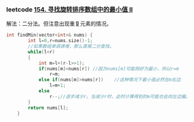 ### leetcode [154. 寻找旋转排序数组中的最小值 II](https://leetcode-cn.com/problems/find-minimum-in-rotated-sorted-array-ii/)

解法：二分法。但注意出现重复元素的情况。

```cpp
int findMin(vector<int>& nums) {
        int l=0,r=nums.size()-1;
    	//如果数组单调递增，那么直接二分查找。
        while(l<r)
        {
            int m=l+(r-l>>1);
            if(nums[m]<nums[r])	//因为nums[m]可能刚好为最小，所以r=m
                r=m;
            else if(nums[m]>nums[r])	//这种情况下最小值必然在m右边
                l=m+1;
            else	
                r--;//逐步减少r。当减少r时，此时计算得到的m可能也会向左边偏。
        }
        return nums[l];
    }
```

